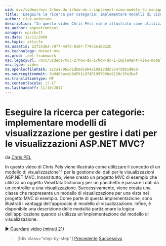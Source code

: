 ```yaml
---
uid: mvc/videos/mvc-2/how-do-i/how-do-i-implement-view-models-to-manage-data-for-aspnet-mvc-views
title: 'Eseguire la ricerca per categorie: implementare modelli di visualizzazione per gestire i dati per le visualizzazioni ASP.NET MVC? | Microsoft Docs'
author: rick-anderson
description: "In questo video Chris Pels viene illustrato come utilizzare il concetto di un &quot;modello di visualizzazione&quot; per la gestione dei dati per le visualizzazioni ASP.NET MVC. Innanzitutto, un progetto MVC di esempio è le cre..."
ms.author: aspnetcontent
manager: wpickett
ms.date: 12/11/2009
ms.topic: article
ms.assetid: 22f55d63-78f7-44fd-9107-f74cbe16022b
ms.technology: dotnet-mvc
ms.prod: .net-framework
msc.legacyurl: /mvc/videos/mvc-2/how-do-i/how-do-i-implement-view-models-to-manage-data-for-aspnet-mvc-views
msc.type: video
ms.openlocfilehash: a2ca17065d1db0dceb4210d18ddd7547d9b1d960
ms.sourcegitcommit: 9a9483aceb34591c97451997036a9120c3fe2baf
ms.translationtype: MT
ms.contentlocale: it-IT
ms.lasthandoff: 11/10/2017
---
```

<a name="how-do-i-implement-view--models-to-manage-data-for-aspnet-mvc-views"></a>Eseguire la ricerca per categorie: implementare modelli di visualizzazione per gestire i dati per le visualizzazioni ASP.NET MVC?
====================
da [Chris PEL](https://twitter.com/chrispels)

In questo video di Chris Pels viene illustrato come utilizzare il concetto di un modello di visualizzazione"" per la gestione dei dati per le visualizzazioni ASP.NET MVC. Innanzitutto, viene creato un progetto MVC di esempio che utilizza un oggetto ViewDataDictionary per un pacchetto e passare i dati da un controller a una visualizzazione. Successivamente, viene creata una classe che rappresenta un modello di visualizzazione per una vista nel progetto MVC di esempio. Come parte di questa implementazione, sono illustrati i vantaggi dell'approccio di modello di visualizzazione. Infine, è disponibile una descrizione delle modalità partizionare la logica dell'applicazione quando si utilizza un'implementazione del modello di visualizzazione.

[&#9654; Guardare video (minuti 21)](https://channel9.msdn.com/Blogs/ASP-NET-Site-Videos/how-do-i-implement-view-models-to-manage-data-for-aspnet-mvc-views)

>[!div class="step-by-step"]
[Precedente](how-do-i-work-with-data-in-aspnet-mvc-partial-views.md)
[Successivo](how-do-i-create-a-custom-html-helper-for-an-mvc-application.md)
